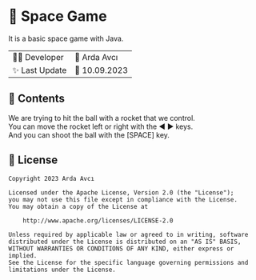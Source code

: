 # 🚀 Space Game

It is a basic space game with Java.

| | |
|-|-|
|👨‍💻 Developer|        🤵 Arda Avcı|
|✨ Last Update| 📅 10.09.2023 |

## 🎯 Contents

We are trying to hit the ball with a rocket that we control. <br>
You can move the rocket left or right with the ◀ ▶ keys. <br>
And you can shoot the ball with the [SPACE] key.


## 🪪  License

```
Copyright 2023 Arda Avcı

Licensed under the Apache License, Version 2.0 (the "License");
you may not use this file except in compliance with the License.
You may obtain a copy of the License at

    http://www.apache.org/licenses/LICENSE-2.0

Unless required by applicable law or agreed to in writing, software
distributed under the License is distributed on an "AS IS" BASIS,
WITHOUT WARRANTIES OR CONDITIONS OF ANY KIND, either express or implied.
See the License for the specific language governing permissions and
limitations under the License.
```
